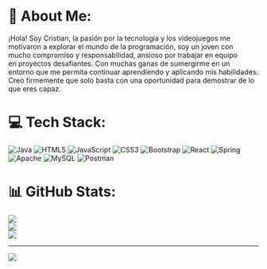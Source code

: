 # 💫 About Me:
¡Hola! Soy Cristian, la pasión por la tecnología y los videojuegos me<br>motivaron a explorar el mundo de la programación, soy un joven con <br>mucho compromiso y responsabilidad, ansioso por trabajar en equipo<br>en proyectos desafiantes. Con muchas ganas de sumergirme en un <br>entorno que me permita continuar aprendiendo y aplicando mis habilidades.<br> Creo firmemente que solo basta con una oportunidad para demostrar de lo que eres capaz. 


# 💻 Tech Stack:
![Java](https://img.shields.io/badge/java-%23ED8B00.svg?style=for-the-badge&logo=java&logoColor=white) ![HTML5](https://img.shields.io/badge/html5-%23E34F26.svg?style=for-the-badge&logo=html5&logoColor=white) ![JavaScript](https://img.shields.io/badge/javascript-%23323330.svg?style=for-the-badge&logo=javascript&logoColor=%23F7DF1E) ![CSS3](https://img.shields.io/badge/css3-%231572B6.svg?style=for-the-badge&logo=css3&logoColor=white) ![Bootstrap](https://img.shields.io/badge/bootstrap-%23563D7C.svg?style=for-the-badge&logo=bootstrap&logoColor=white) ![React](https://img.shields.io/badge/react-%2320232a.svg?style=for-the-badge&logo=react&logoColor=%2361DAFB) ![Spring](https://img.shields.io/badge/spring-%236DB33F.svg?style=for-the-badge&logo=spring&logoColor=white) ![Apache](https://img.shields.io/badge/apache-%23D42029.svg?style=for-the-badge&logo=apache&logoColor=white) ![MySQL](https://img.shields.io/badge/mysql-%2300f.svg?style=for-the-badge&logo=mysql&logoColor=white) ![Postman](https://img.shields.io/badge/Postman-FF6C37?style=for-the-badge&logo=postman&logoColor=white)
# 📊 GitHub Stats:
![](https://github-readme-stats.vercel.app/api?username=UsynLigg&theme=dark&hide_border=false&include_all_commits=false&count_private=false)<br/>
![](https://github-readme-streak-stats.herokuapp.com/?user=UsynLigg&theme=dark&hide_border=false)<br/>
![](https://github-readme-stats.vercel.app/api/top-langs/?username=UsynLigg&theme=dark&hide_border=false&include_all_commits=false&count_private=false&layout=compact)

---
[![](https://visitcount.itsvg.in/api?id=UsynLigg&icon=0&color=0)](https://visitcount.itsvg.in)

<!-- Proudly created with GPRM ( https://gprm.itsvg.in ) -->
